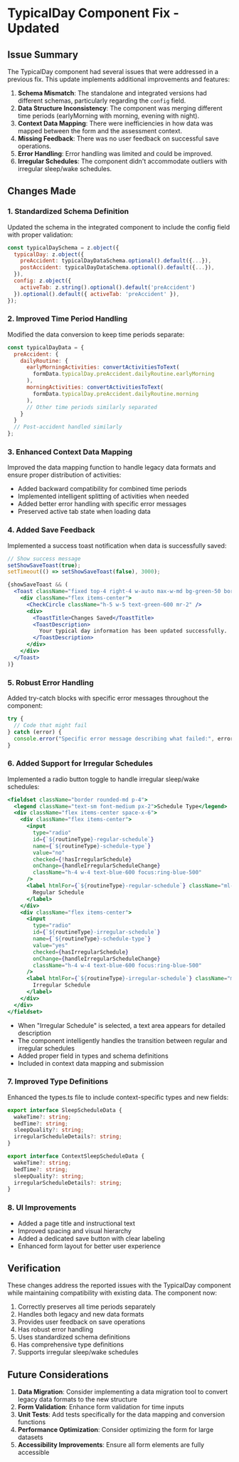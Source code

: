 # TypicalDay Component Fix - Updated

## Issue Summary

The TypicalDay component had several issues that were addressed in a previous fix. This update implements additional improvements and features:

1. **Schema Mismatch**: The standalone and integrated versions had different schemas, particularly regarding the `config` field.
2. **Data Structure Inconsistency**: The component was merging different time periods (earlyMorning with morning, evening with night).
3. **Context Data Mapping**: There were inefficiencies in how data was mapped between the form and the assessment context.
4. **Missing Feedback**: There was no user feedback on successful save operations.
5. **Error Handling**: Error handling was limited and could be improved.
6. **Irregular Schedules**: The component didn't accommodate outliers with irregular sleep/wake schedules.

## Changes Made

### 1. Standardized Schema Definition

Updated the schema in the integrated component to include the config field with proper validation:

```javascript
const typicalDaySchema = z.object({
  typicalDay: z.object({
    preAccident: typicalDayDataSchema.optional().default({...}),
    postAccident: typicalDayDataSchema.optional().default({...}),
  }),
  config: z.object({
    activeTab: z.string().optional().default('preAccident')
  }).optional().default({ activeTab: 'preAccident' }),
});
```

### 2. Improved Time Period Handling

Modified the data conversion to keep time periods separate:

```javascript
const typicalDayData = {
  preAccident: {
    dailyRoutine: {
      earlyMorningActivities: convertActivitiesToText(
        formData.typicalDay.preAccident.dailyRoutine.earlyMorning
      ),
      morningActivities: convertActivitiesToText(
        formData.typicalDay.preAccident.dailyRoutine.morning
      ),
      // Other time periods similarly separated
    }
  }
  // Post-accident handled similarly
};
```

### 3. Enhanced Context Data Mapping

Improved the data mapping function to handle legacy data formats and ensure proper distribution of activities:

- Added backward compatibility for combined time periods
- Implemented intelligent splitting of activities when needed
- Added better error handling with specific error messages
- Preserved active tab state when loading data

### 4. Added Save Feedback

Implemented a success toast notification when data is successfully saved:

```javascript
// Show success message
setShowSaveToast(true);
setTimeout(() => setShowSaveToast(false), 3000);
```

```jsx
{showSaveToast && (
  <Toast className="fixed top-4 right-4 w-auto max-w-md bg-green-50 border-green-200 text-green-800">
    <div className="flex items-center">
      <CheckCircle className="h-5 w-5 text-green-600 mr-2" />
      <div>
        <ToastTitle>Changes Saved</ToastTitle>
        <ToastDescription>
          Your typical day information has been updated successfully.
        </ToastDescription>
      </div>
    </div>
  </Toast>
)}
```

### 5. Robust Error Handling

Added try-catch blocks with specific error messages throughout the component:

```javascript
try {
  // Code that might fail
} catch (error) {
  console.error("Specific error message describing what failed:", error);
}
```

### 6. Added Support for Irregular Schedules

Implemented a radio button toggle to handle irregular sleep/wake schedules:

```jsx
<fieldset className="border rounded-md p-4">
  <legend className="text-sm font-medium px-2">Schedule Type</legend>
  <div className="flex items-center space-x-6">
    <div className="flex items-center">
      <input
        type="radio"
        id={`${routineType}-regular-schedule`}
        name={`${routineType}-schedule-type`}
        value="no"
        checked={!hasIrregularSchedule}
        onChange={handleIrregularScheduleChange}
        className="h-4 w-4 text-blue-600 focus:ring-blue-500"
      />
      <label htmlFor={`${routineType}-regular-schedule`} className="ml-2 text-sm">
        Regular Schedule
      </label>
    </div>
    <div className="flex items-center">
      <input
        type="radio"
        id={`${routineType}-irregular-schedule`}
        name={`${routineType}-schedule-type`}
        value="yes"
        checked={hasIrregularSchedule}
        onChange={handleIrregularScheduleChange}
        className="h-4 w-4 text-blue-600 focus:ring-blue-500"
      />
      <label htmlFor={`${routineType}-irregular-schedule`} className="ml-2 text-sm">
        Irregular Schedule
      </label>
    </div>
  </div>
</fieldset>
```

- When "Irregular Schedule" is selected, a text area appears for detailed description
- The component intelligently handles the transition between regular and irregular schedules
- Added proper field in types and schema definitions
- Included in context data mapping and submission

### 7. Improved Type Definitions

Enhanced the types.ts file to include context-specific types and new fields:

```typescript
export interface SleepScheduleData {
  wakeTime?: string;
  bedTime?: string;
  sleepQuality?: string;
  irregularScheduleDetails?: string;
}

export interface ContextSleepScheduleData {
  wakeTime?: string;
  bedTime?: string;
  sleepQuality?: string;
  irregularScheduleDetails?: string;
}
```

### 8. UI Improvements

- Added a page title and instructional text
- Improved spacing and visual hierarchy
- Added a dedicated save button with clear labeling
- Enhanced form layout for better user experience

## Verification

These changes address the reported issues with the TypicalDay component while maintaining compatibility with existing data. The component now:

1. Correctly preserves all time periods separately
2. Handles both legacy and new data formats
3. Provides user feedback on save operations
4. Has robust error handling
5. Uses standardized schema definitions
6. Has comprehensive type definitions
7. Supports irregular sleep/wake schedules

## Future Considerations

1. **Data Migration**: Consider implementing a data migration tool to convert legacy data formats to the new structure
2. **Form Validation**: Enhance form validation for time inputs
3. **Unit Tests**: Add tests specifically for the data mapping and conversion functions
4. **Performance Optimization**: Consider optimizing the form for large datasets
5. **Accessibility Improvements**: Ensure all form elements are fully accessible
